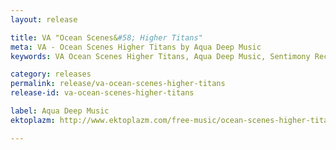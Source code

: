 ```yaml
---
layout: release

title: VA "Ocean Scenes&#58; Higher Titans"
meta: VA - Ocean Scenes Higher Titans by Aqua Deep Music
keywords: VA Ocean Scenes Higher Titans, Aqua Deep Music, Sentimony Records

category: releases
permalink: release/va-ocean-scenes-higher-titans
release-id: va-ocean-scenes-higher-titans

label: Aqua Deep Music
ektoplazm: http://www.ektoplazm.com/free-music/ocean-scenes-higher-titans

---
```


